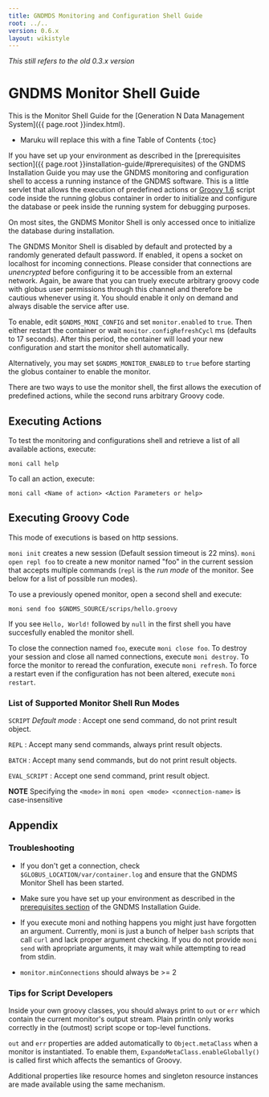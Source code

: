 ```yaml
---
title: GNDMDS Monitoring and Configuration Shell Guide
root: ../..
version: 0.6.x
layout: wikistyle
---
```


*This still refers to the old 0.3.x version*

GNDMS Monitor Shell Guide
=========================

This is the Monitor Shell Guide for the
[Generation N Data Management System]({{ page.root }}index.html).

* Maruku will replace this with a fine Table of Contents
{:toc}

If you have set up your environment as described in the
[prerequisites section]({{ page.root }}installation-guide/#prerequisites) of the
GNDMS Installation Guide you may use the GNDMS monitoring and
configuration shell to access a running instance of the GNDMS
software. This is a little servlet that allows the execution of
predefined actions or [Groovy 1.6](http://groovy.codehaus.org) script
code inside the running globus container in order to initialize and
configure the database or peek inside the running system for debugging
purposes.

On most sites, the GNDMS Monitor Shell is only accessed once to
initialize the database during installation.

The GNDMS Monitor Shell is disabled by default and protected by a
randomly generated default password. If enabled, it opens a socket on
localhost for incoming connections. Please consider that connections
are *unencrypted* before configuring it to be accessible from an
external network. Again, be aware that you can truely execute
arbitrary groovy code with globus user permissions through this
channel and therefore be cautious whenever using it. You should enable
it only on demand and always disable the service after use.

To enable, edit `$GNDMS_MONI_CONFIG` and set `monitor.enabled` to `true`. Then
either restart the container or wait `monitor.configRefreshCycl` ms (defaults
to 17 seconds). After this period, the container will load your new
configuration and start the monitor shell automatically.

Alternatively, you may set `$GNDMS_MONITOR_ENABLED` to `true` before starting the
globus container to enable the monitor.

There are two ways to use the monitor shell, the first allows the
execution of predefined actions, while the second runs arbitrary Groovy code.



Executing Actions
-----------------

To test the monitoring and configurations shell and retrieve a list of all
available actions, execute:

    moni call help

To call an action, execute:

    moni call <Name of action> <Action Parameters or help>


Executing Groovy Code
---------------------

This mode of executions is based on http sessions.

`moni init` creates a new session (Default session timeout is 22 mins).
`moni open repl foo` to create a new monitor named "foo" in the current session
that accepts multiple commands (`repl` is the *run mode* of the monitor.
See below for a list of possible run modes).

To use a previously opened monitor, open a second shell and execute:

    moni send foo $GNDMS_SOURCE/scrips/hello.groovy

If you see `Hello, World!` followed by `null` in the first shell you have
succesfully enabled the monitor shell.

To close the connection named `foo`, execute `moni close foo`. To destroy your
session and close all named connections, execute `moni destroy`. To force the
monitor to reread the confuration, execute `moni refresh`. To force a restart
even if the configuration has not been altered, execute `moni restart`.



### List of Supported Monitor Shell Run Modes

`SCRIPT` *Default mode*
: Accept one send command, do not print result object.

`REPL`
: Accept many send commands, always print result objects.

`BATCH`
: Accept many send commands, but do not print result objects.

`EVAL_SCRIPT`
: Accept one send command, print result object.

**NOTE** Specifying the `<mode>` in `moni open <mode> <connection-name>` is case-insensitive


Appendix
--------

### Troubleshooting

* If you don't get a connection, check `$GLOBUS_LOCATION/var/container.log` and ensure that the
  GNDMS Monitor Shell has been started.

* Make sure you have set up your environment as described in the
[prerequisites section](/installation-guide/#prerequisites) of the
GNDMS Installation Guide.

* If you execute moni and nothing happens you might just have
forgotten an argument. Currently, moni is just a bunch of helper `bash`
scripts that call `curl` and lack proper argument checking. If you do
not provide `moni send` with apropriate arguments, it may wait while
attempting to read from stdin.

* `monitor.minConnections` should always be >= 2


### Tips for Script Developers

Inside your own groovy classes, you should always print to `out` or `err`
which contain the current monitor's output stream. Plain println only works
correctly in the (outmost) script scope or top-level functions.

`out` and `err` properties are added automatically to `Object.metaClass` when
a monitor is instantiated. To enable them, `ExpandoMetaClass.enableGlobally()`
is called first which affects the semantics of Groovy.

Additional properties like resource homes and singleton resource instances are
made available using the same mechanism.


